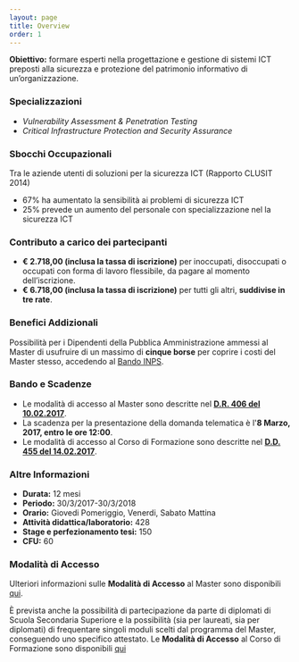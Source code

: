 ```yaml
---
layout: page
title: Overview
order: 1
---
```


**Obiettivo:** formare esperti nella progettazione e gestione di sistemi ICT preposti alla sicurezza e protezione del patrimonio informativo di un’organizzazione.

### Specializzazioni
* *Vulnerability Assessment & Penetration Testing*
* *Critical Infrastructure Protection and Security Assurance*

### Sbocchi Occupazionali

Tra le aziende utenti di soluzioni per la sicurezza ICT (Rapporto CLUSIT 2014)

* 67% ha aumentato la sensibilità ai problemi di sicurezza ICT
* 25% prevede un aumento del personale con specializzazione nel la sicurezza ICT


### Contributo a carico dei partecipanti

* **€ 2.718,00 (inclusa la tassa di iscrizione)** per inoccupati, disoccupati o occupati con forma di lavoro
flessibile, da pagare al momento dell’iscrizione. 
* **€ 6.718,00 (inclusa la tassa di iscrizione)** per tutti gli altri, **suddivise in tre rate**.


### Benefici Addizionali
Possibilità per i Dipendenti della Pubblica Amministrazione ammessi al Master di usufruire di un massimo di **cinque borse** per coprire i costi del Master stesso, accedendo al [Bando INPS](/bandi/INPS_Bando_Master_universitari_Executive_2016-2017_borse.pdf).

### Bando e Scadenze

* Le modalità di accesso al Master sono descritte nel [**D.R. 406 del 10.02.2017**](https://www.studenti.unige.it/sites/www.studenti.unige.it/files/master/D.R.%20406%20del%2010.02.2017%20BANDO%20F.TO_.pdf).
* La scadenza per la presentazione della domanda telematica è l'**8 Marzo, 2017, entro le ore 12:00**.
* Le modalità di accesso al Corso di Formazione sono descritte nel [**D.D. 455 del 14.02.2017**](http://www.studenti.unige.it/postlaurea/corsiformazione/).

### Altre Informazioni

* **Durata:** 12 mesi
* **Periodo:** 30/3/2017-30/3/2018
* **Orario:** Giovedi Pomeriggio, Venerdi, Sabato Mattina
* **Attività didattica/laboratorio:** 428
* **Stage e perfezionamento tesi:** 150
* **CFU:** 60

### Modalità di Accesso
Ulteriori informazioni sulle **Modalità di Accesso** al Master sono disponibili [qui](/modalita).

È prevista anche la possibilità di partecipazione da parte di diplomati di Scuola Secondaria Superiore e la possibilità (sia per laureati, sia per diplomati) di frequentare singoli moduli scelti dal programma del Master, conseguendo uno specifico attestato. Le **Modalità di Accesso** al Corso di Formazione sono disponibili [qui](http://www.studenti.unige.it/postlaurea/corsiformazione/)

